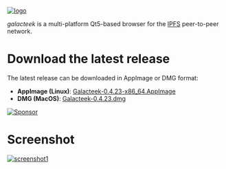 
[![logo](https://raw.githubusercontent.com/pinnaculum/galacteek/master/share/icons/galacteek-incandescent-128.png)](https://github.com/pinnaculum/galacteek)

*galacteek* is a multi-platform Qt5-based browser
for the [IPFS](https://ipfs.io) peer-to-peer network.

# Download the latest release

The latest release can be downloaded in AppImage or DMG format:

- **AppImage (Linux)**: [Galacteek-0.4.23-x86_64.AppImage](https://github.com/pinnaculum/galacteek/releases/download/v0.4.23/Galacteek-0.4.23-x86_64.AppImage)
- **DMG (MacOS)**: [Galacteek-0.4.23.dmg](https://github.com/pinnaculum/galacteek/releases/download/v0.4.23/Galacteek-0.4.23.dmg)

[![Sponsor](https://raw.githubusercontent.com/pinnaculum/galacteek/master/share/icons/donate.png)](https://github.com/sponsors/pinnaculum)

# Screenshot

[![screenshot1](https://raw.githubusercontent.com/pinnaculum/galacteek/master/screenshots/browse-wikipedia-small.png)](https://raw.githubusercontent.com/pinnaculum/galacteek/master/screenshots/browse-wikipedia.png)
